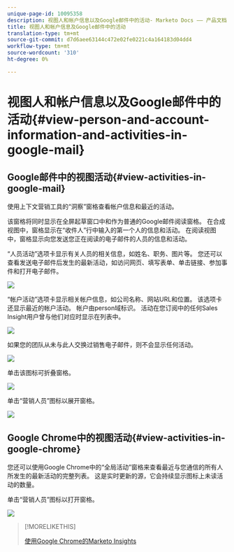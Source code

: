 ```yaml
---
unique-page-id: 10095358
description: 视图人和帐户信息以及Google邮件中的活动- Marketo Docs —— 产品文档
title: 视图人和帐户信息及Google邮件中的活动
translation-type: tm+mt
source-git-commit: d7d6aee63144c472e02fe0221c4a164183d04dd4
workflow-type: tm+mt
source-wordcount: '310'
ht-degree: 0%

---
```



# 视图人和帐户信息以及Google邮件中的活动{#view-person-and-account-information-and-activities-in-google-mail}

## Google邮件中的视图活动{#view-activities-in-google-mail}

使用上下文营销工具的“洞察”窗格查看帐户信息和最近的活动。

该窗格将同时显示在全屏起草窗口中和作为普通的Google邮件阅读窗格。 在合成视图中，窗格显示在“收件人”行中输入的第一个人的信息和活动。 在阅读视图中，窗格显示向您发送您正在阅读的电子邮件的人员的信息和活动。

“人员活动”选项卡显示有关人员的相关信息，如姓名、职务、图片等。 您还可以查看发送电子邮件后发生的最新活动，如访问网页、填写表单、单击链接、参加事件和打开电子邮件。

![](assets/1.png)

“帐户活动”选项卡显示相关帐户信息，如公司名称、网站URL和位置。 该选项卡还显示最近的帐户活动。 帐户由person域标识。 活动在您订阅中的任何Sales Insight用户曾与他们对应时显示在列表中。

![](assets/2.png)

如果您的团队从未与此人交换过销售电子邮件，则不会显示任何活动。

![](assets/3.png)

单击该图标可折叠窗格。

![](assets/4.png)

单击“营销人员”图标以展开窗格。

![](assets/image2015-10-6-15-3a43-3a22.png)

## Google Chrome中的视图活动{#view-activities-in-google-chrome}

您还可以使用Google Chrome中的“全局活动”窗格来查看最近与您通信的所有人所发生的最新活动的完整列表。 这是实时更新的源，它会持续显示图标上未读活动的数量。

单击“营销人员”图标以打开窗格。

![](assets/image2015-10-6-15-3a32-3a52.png)

>[!MORELIKETHIS]
>
>[使用Google Chrome的Marketo Insights](using-marketo-insights-for-google-chrome.md)

